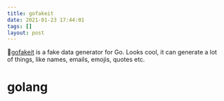 ```yaml
---
title: gofakeit
date: 2021-01-23 17:44:01
tags: []
layout: post
---
```


🏃[gofakeit](https://github.com/brianvoe/gofakeit) is a fake data generator for Go. Looks cool, it can generate a lot of things, like names, emails, emojis, quotes etc.

# golang
